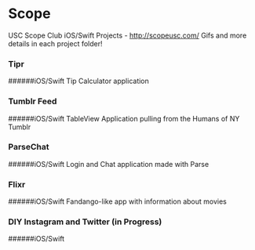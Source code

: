 # Scope
USC Scope Club iOS/Swift Projects - http://scopeusc.com/
Gifs and more details in each project folder!

### Tipr 
######iOS/Swift
Tip Calculator application

### Tumblr Feed
######iOS/Swift
TableView Application pulling from the Humans of NY Tumblr

### ParseChat
######iOS/Swift
Login and Chat application made with Parse

### Flixr
######iOS/Swift
Fandango-like app with information about movies

### DIY Instagram and Twitter (in Progress)
######iOS/Swift
